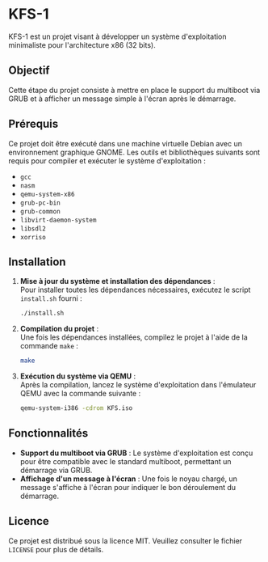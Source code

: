 # KFS-1

KFS-1 est un projet visant à développer un système d'exploitation minimaliste pour l'architecture x86 (32 bits).

## Objectif

Cette étape du projet consiste à mettre en place le support du multiboot via GRUB et à afficher un message simple à l'écran après le démarrage.

## Prérequis

Ce projet doit être exécuté dans une machine virtuelle Debian avec un environnement graphique GNOME. Les outils et bibliothèques suivants sont requis pour compiler et exécuter le système d'exploitation :

- `gcc`
- `nasm`
- `qemu-system-x86`
- `grub-pc-bin`
- `grub-common`
- `libvirt-daemon-system`
- `libsdl2`
- `xorriso`

## Installation

1. **Mise à jour du système et installation des dépendances** :  
   Pour installer toutes les dépendances nécessaires, exécutez le script `install.sh` fourni :
   ```bash
   ./install.sh
   ```

2. **Compilation du projet** :  
   Une fois les dépendances installées, compilez le projet à l'aide de la commande `make` :
   ```bash
   make
   ```

3. **Exécution du système via QEMU** :  
   Après la compilation, lancez le système d'exploitation dans l'émulateur QEMU avec la commande suivante :
   ```bash
   qemu-system-i386 -cdrom KFS.iso
   ```

## Fonctionnalités

- **Support du multiboot via GRUB** : Le système d'exploitation est conçu pour être compatible avec le standard multiboot, permettant un démarrage via GRUB.
- **Affichage d'un message à l'écran** : Une fois le noyau chargé, un message s'affiche à l'écran pour indiquer le bon déroulement du démarrage.

## Licence

Ce projet est distribué sous la licence MIT. Veuillez consulter le fichier `LICENSE` pour plus de détails.